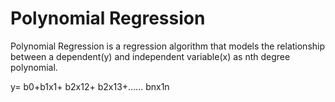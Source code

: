 # Polynomial Regression

Polynomial Regression is a regression algorithm that models the relationship between a dependent(y) 
and independent variable(x) as nth degree polynomial.

y= b0+b1x1+ b2x12+ b2x13+...... bnx1n